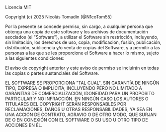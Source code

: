 Licencia MIT

Copyright (c) 2025 Nicolás Tomadín (@N1coTom55)

Por la presente se concede permiso, sin cargo, a cualquier persona que obtenga una copia
de este software y los archivos de documentación asociados (el "Software"), a utilizar
el Software sin restricción, incluyendo, sin limitación, los derechos de uso, copia,
modificación, fusión, publicación, distribución, sublicencia y/o venta de copias del Software,
y a permitir a las personas a las que se les proporcione el Software a hacer lo mismo,
sujeto a las siguientes condiciones:

El aviso de copyright anterior y este aviso de permiso se incluirán en todas las copias
o partes sustanciales del Software.

EL SOFTWARE SE PROPORCIONA "TAL CUAL", SIN GARANTÍA DE NINGÚN TIPO, EXPRESA O
IMPLÍCITA, INCLUYENDO PERO NO LIMITADO A GARANTÍAS DE COMERCIALIZACIÓN,
IDONEIDAD PARA UN PROPÓSITO PARTICULAR Y NO INFRACCIÓN. EN NINGÚN CASO LOS
AUTORES O TITULARES DEL COPYRIGHT SERÁN RESPONSABLES POR RECLAMACIONES, DAÑOS
U OTRAS RESPONSABILIDADES, YA SEA EN UNA ACCIÓN DE CONTRATO, AGRAVIO O DE OTRO MODO,
QUE SURJAN DE O EN CONEXIÓN CON EL SOFTWARE O SU USO U OTRO TIPO DE ACCIONES EN ÉL.